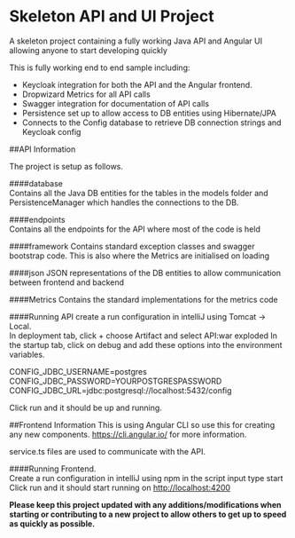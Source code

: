 # Skeleton API and UI Project
A skeleton project containing a fully working Java API and Angular UI allowing anyone to start developing quickly

This is fully working end to end sample including:

* Keycloak integration for both the API and the Angular frontend.  
* Dropwizard Metrics for all API calls  
* Swagger integration for documentation of API calls  
* Persistence set up to allow access to DB entities using Hibernate/JPA  
* Connects to the Config database to retrieve DB connection strings and Keycloak config

##API Information  

The project is setup as follows.

####database  
Contains all the Java DB entities for the tables in the models folder and PersistenceManager which handles the connections to the DB.
 
####endpoints  
Contains all the endpoints for the API where most of the code is held

####framework
Contains standard exception classes and swagger bootstrap code.  This is also where the Metrics are initialised on loading

####json
JSON representations of the DB entities to allow communication between frontend and backend

####Metrics 
Contains the standard implementations for the metrics code

####Running API
create a run configuration in intelliJ using Tomcat -> Local.  
In deployment tab, click + choose Artifact and select API:war exploded
In the startup tab, click on debug and add these options into the environment variables. 

CONFIG_JDBC_USERNAME=postgres
CONFIG_JDBC_PASSWORD=YOURPOSTGRESPASSWORD
CONFIG_JDBC_URL=jdbc:postgresql://localhost:5432/config

Click run and it should be up and running.

##Frontend Information
This is using Angular CLI so use this for creating any new components.  https://cli.angular.io/ for more information.

service.ts files are used to communicate with the API.

####Running Frontend.  
Create a run configuration in intelliJ using npm
in the script input type start
Click run and it should start running on [http://localhost:4200](http://localhost:4200/) 


**Please keep this project updated with any additions/modifications when starting or contributing to a new project to allow others to get up to speed as quickly as possible.**


